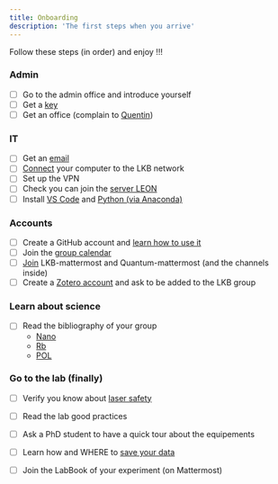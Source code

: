 ```yaml
---
title: Onboarding
description: 'The first steps when you arrive'  
---
```

<alert type="success">
Follow these steps (in order) and enjoy !!!
</alert>

### Admin
- [ ]   Go to the admin office and introduce yourself
- [ ]  Get a [key](/starting-package/General#kaba-key)
- [ ]  Get an office (complain to [Quentin](mailto:quentin.glorieux@lkb.upmc.fr))

### IT
- [ ]  Get an [email](/starting-package/computers_and_network#contact-the-lkb-it-support)
- [ ]  [Connect](/starting-package/computers_and_network#adding-a-computer-to-the-network) your computer to the LKB network
- [ ]  Set up the VPN
- [ ]  Check you can join the [server LEON](/starting-package/computers_and_network#map-a-network-drive)
- [ ]  Install [VS Code](/starting-package/Tools#vs-code) and [Python (via Anaconda)](/starting-package/tools#python)

### Accounts
- [ ]  Create a GitHub account and [learn how to use it](/starting-package/Tools#github)
- [ ]  Join the [group calendar](/starting-package/tools#google-calendar)
- [ ]  [Join](/starting-package/tools#mattermost) LKB-mattermost and Quantum-mattermost (and the channels inside) 
- [ ]  Create a [Zotero account](/starting-package/tools#zotero) and ask to be added to the LKB group
### Learn about science 
- [ ]  Read the bibliography of your group
    - [Nano](https://www.zotero.org/groups/4622968/quantumopticslkb/collections/IAUAIBQN)
    - [Rb](https://www.zotero.org/groups/4622968/quantumopticslkb/collections/A6ZSVQFJ)
    - [POL](https://www.zotero.org/groups/4622968/quantumopticslkb/collections/3G4A4BHI) 
### Go to the lab (finally)
- [ ]  Verify you know about [laser safety](https://www.dgdr.cnrs.fr/sst/CNPS/guides/doc/lasers/Guide%20Risque%20lies%20aux%20lasers%20v11-2019.pdf)
- [ ]  Read the lab good practices 
- [ ]  Ask a PhD student to have a quick tour about the equipements
- [ ]  Learn how and WHERE to [save your data](/starting-package/data_organisation)
- [ ]  Join the LabBook of your experiment (on Mattermost)


